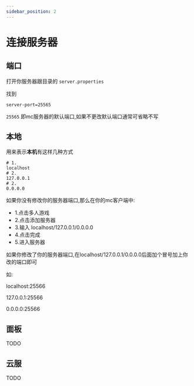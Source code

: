 ```yaml
---
sidebar_position: 2
---
```


# 连接服务器

## 端口

打开你服务器跟目录的 `server.properties`

找到

```
server-port=25565
```

`25565` 即mc服务器的默认端口,如果不更改默认端口通常可省略不写

## 本地

用来表示**本机**有这样几种方式

```
# 1.
localhost
# 2.
127.0.0.1
# 2.
0.0.0.0
```

如果你没有修改你的服务器端口,那么在你的mc客户端中:

- 1.点击多人游戏
- 2.点击添加服务器
- 3.输入 localhost/127.0.0.1/0.0.0.0
- 4.点击完成
- 5.进入服务器

如果你修改了你的服务器端口,在localhost/127.0.0.1/0.0.0.0后面加个冒号加上你改的端口即可

如:

localhost:25566

127.0.0.1:25566

0.0.0.0:25566

## 面板

TODO

## 云服

TODO